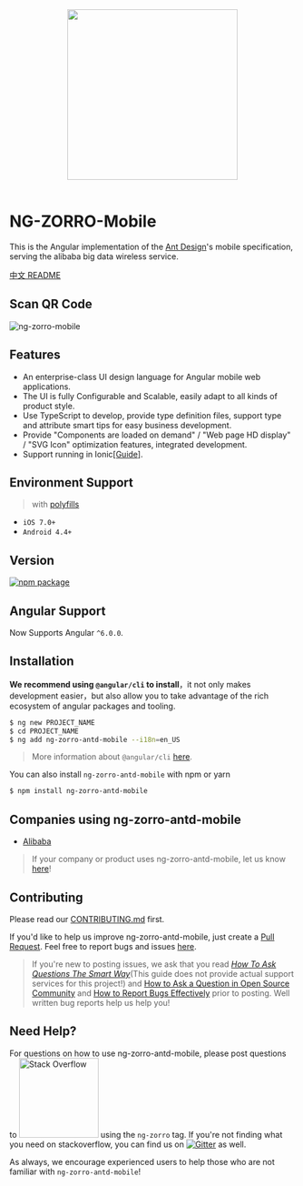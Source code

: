 <div align="center" ><img width="300" src="https://gw.alicdn.com/tfs/TB1U7SsecfpK1RjSZFOXXa6nFXa-1462-1399.png"></div>
<br/>

# NG-ZORRO-Mobile

This is the Angular implementation of the [Ant Design](http://ant.design)'s mobile specification, serving the alibaba big data wireless service.

[中文 README](README-zh_CN.md)

## Scan QR Code
![ng-zorro-mobile](https://gw.alicdn.com/tfs/TB1KPm6dSzqK1RjSZFjXXblCFXa-260-260.png)

## Features

- An enterprise-class UI design language for Angular mobile web applications.
- The UI is fully Configurable and Scalable, easily adapt to all kinds of product style.
- Use TypeScript to develop, provide type definition files, support type and attribute smart tips for easy business development.
- Provide "Components are loaded on demand" / "Web page HD display" / "SVG Icon" optimization features, integrated development.
- Support running in Ionic[[Guide]](https://github.com/NG-ZORRO/ng-zorro-antd-mobile/issues/4).

## Environment Support
> with [polyfills](https://angular.io/guide/browser-support)

- `iOS 7.0+`
- `Android 4.4+`

## Version

[![npm package](https://img.shields.io/npm/v/ng-zorro-antd-mobile.svg?style=flat-square)](https://www.npmjs.org/package/ng-zorro-antd-mobile)

## Angular Support

Now Supports Angular `^6.0.0`.

## Installation

**We recommend using `@angular/cli` to install**，it not only makes development easier，but also allow you to take advantage of the rich ecosystem of angular packages and tooling.

```bash
$ ng new PROJECT_NAME
$ cd PROJECT_NAME
$ ng add ng-zorro-antd-mobile --i18n=en_US
```

> More information about `@angular/cli` [here](https://github.com/angular/angular-cli).

You can also install `ng-zorro-antd-mobile` with npm or yarn

```bash
$ npm install ng-zorro-antd-mobile
```

## Companies using ng-zorro-antd-mobile

- [Alibaba](http://www.alibaba.com/)

> If your company or product uses ng-zorro-antd-mobile, let us know [here](https://github.com/NG-ZORRO/ng-zorro-antd-mobile/issues/3)!

## Contributing

Please read our [CONTRIBUTING.md](https://github.com/NG-ZORRO/ng-zorro-antd-mobile/blob/master/CONTRIBUTING.md) first.

If you'd like to help us improve ng-zorro-antd-mobile, just create a [Pull Request](https://github.com/NG-ZORRO/ng-zorro-antd-mobile/pulls). Feel free to report bugs and issues [here](http://ng.mobile.ant.design/issue-helper/#/en).

> If you're new to posting issues, we ask that you read [*How To Ask Questions The Smart Way*](http://www.catb.org/~esr/faqs/smart-questions.html)(This guide does not provide actual support services for this project!) and [How to Ask a Question in Open Source Community](https://github.com/seajs/seajs/issues/545) and [How to Report Bugs Effectively](http://www.chiark.greenend.org.uk/~sgtatham/bugs.html) prior to posting. Well written bug reports help us help you!

## Need Help?

For questions on how to use ng-zorro-antd-mobile, please post questions to [<img alt="Stack Overflow" src="https://cdn.sstatic.net/Sites/stackoverflow/company/img/logos/so/so-logo.svg?v=2bb144720a66" width="140" />](http://stackoverflow.com/questions/tagged/ng-zorro-mobile) using the `ng-zorro` tag. If you're not finding what you need on stackoverflow, you can find us on [![Gitter](https://img.shields.io/gitter/room/ng-zorro/ng-zorro-antd-mobile.svg?style=flat-square)](https://gitter.im/ng-zorro/ng-zorro-antd-mobile) as well.

As always, we encourage experienced users to help those who are not familiar with `ng-zorro-antd-mobile`!
